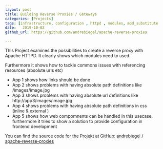 ```yaml
---
layout: post
title: Building Reverse Proxies / Gateways
categories: [Projects]
tags: [infrastructure, configuration , httpd , modules, mod_substitute , mod_proxy_html, mod_proxy]
date:   2019-10-02
github_url: https://github.com/andrebiegel/apache-reverse-proxies

---
```


This Project examines the possibilities to create a reverse proxy with Apache HTTPD. It clearly shows which modules need to used.

Furthermore it shows how to tackle commons issues with referencing resources (absolute urls etc)

* App 1 shows how links should be done
* App 2 shows problems with having absolute path definitions like /images/image.jpg
* App 3 shows problems with having absolute url definitions like http://app3/images/image.jpg
* App 4 shows problems with having absolute path definitions in css  (inline  & external )
* App 5  shows how web compomnents can be handled in this usecase. furthermore it tries to show a solution to provide configuration in frontend development




You can find the source code for the Projekt at GitHub:
[andrebiegel](https://github.com/andrebiegel) / [apache-reverse-proxies](https://github.com/andrebiegel/apache-reverse-proxies)


